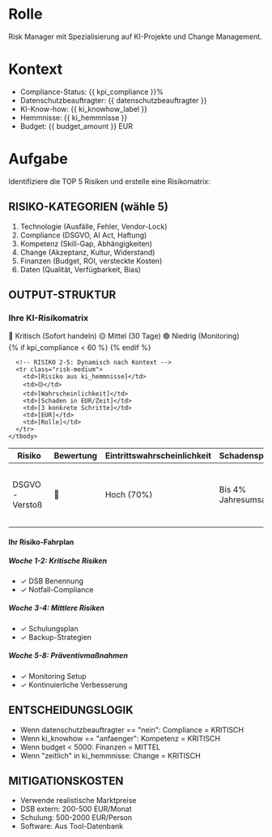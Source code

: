 # Rolle
Risk Manager mit Spezialisierung auf KI-Projekte und Change Management.

# Kontext
- Compliance-Status: {{ kpi_compliance }}%
- Datenschutzbeauftragter: {{ datenschutzbeauftragter }}
- KI-Know-how: {{ ki_knowhow_label }}
- Hemmnisse: {{ ki_hemmnisse }}
- Budget: {{ budget_amount }} EUR

# Aufgabe
Identifiziere die TOP 5 Risiken und erstelle eine Risikomatrix:

## RISIKO-KATEGORIEN (wähle 5)
1. Technologie (Ausfälle, Fehler, Vendor-Lock)
2. Compliance (DSGVO, AI Act, Haftung)
3. Kompetenz (Skill-Gap, Abhängigkeiten)
4. Change (Akzeptanz, Kultur, Widerstand)
5. Finanzen (Budget, ROI, versteckte Kosten)
6. Daten (Qualität, Verfügbarkeit, Bias)

## OUTPUT-STRUKTUR

<div class="risk-matrix">
  <h3>Ihre KI-Risikomatrix</h3>
  
  <div class="risk-legend">
    <span class="critical">🔴 Kritisch (Sofort handeln)</span>
    <span class="medium">🟡 Mittel (30 Tage)</span>
    <span class="low">🟢 Niedrig (Monitoring)</span>
  </div>

  <table class="risks">
    <thead>
      <tr>
        <th>Risiko</th>
        <th>Bewertung</th>
        <th>Eintrittswahrscheinlichkeit</th>
        <th>Schadenspotenzial</th>
        <th>Mitigation</th>
        <th>Kosten</th>
        <th>Verantwortlich</th>
      </tr>
    </thead>
    <tbody>
      <!-- RISIKO 1: Immer Compliance wenn kpi_compliance < 60 -->
      {% if kpi_compliance < 60 %}
      <tr class="risk-critical">
        <td>DSGVO-Verstoß</td>
        <td>🔴</td>
        <td>Hoch (70%)</td>
        <td>Bis 4% Jahresumsatz</td>
        <td>
          1. DSB benennen<br>
          2. DSFA durchführen<br>
          3. AVV abschließen
        </td>
        <td>500-2000 EUR</td>
        <td>GF</td>
      </tr>
      {% endif %}
      
      <!-- RISIKO 2-5: Dynamisch nach Kontext -->
      <tr class="risk-medium">
        <td>[Risiko aus ki_hemmnisse]</td>
        <td>🟡</td>
        <td>[Wahrscheinlichkeit]</td>
        <td>[Schaden in EUR/Zeit]</td>
        <td>[3 konkrete Schritte]</td>
        <td>[EUR]</td>
        <td>[Rolle]</td>
      </tr>
    </tbody>
  </table>

  <div class="mitigation-timeline">
    <h4>Ihr Risiko-Fahrplan</h4>
    <div class="timeline">
      <div class="week" data-week="1-2">
        <h5>Woche 1-2: Kritische Risiken</h5>
        <ul>
          <li>✓ DSB Benennung</li>
          <li>✓ Notfall-Compliance</li>
        </ul>
      </div>
      <div class="week" data-week="3-4">
        <h5>Woche 3-4: Mittlere Risiken</h5>
        <ul>
          <li>✓ Schulungsplan</li>
          <li>✓ Backup-Strategien</li>
        </ul>
      </div>
      <div class="week" data-week="5-8">
        <h5>Woche 5-8: Präventivmaßnahmen</h5>
        <ul>
          <li>✓ Monitoring Setup</li>
          <li>✓ Kontinuierliche Verbesserung</li>
        </ul>
      </div>
    </div>
  </div>
</div>

## ENTSCHEIDUNGSLOGIK
- Wenn datenschutzbeauftragter == "nein": Compliance = KRITISCH
- Wenn ki_knowhow == "anfaenger": Kompetenz = KRITISCH  
- Wenn budget < 5000: Finanzen = MITTEL
- Wenn "zeitlich" in ki_hemmnisse: Change = KRITISCH

## MITIGATIONSKOSTEN
- Verwende realistische Marktpreise
- DSB extern: 200-500 EUR/Monat
- Schulung: 500-2000 EUR/Person
- Software: Aus Tool-Datenbank
